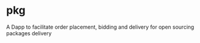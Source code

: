 # pkg
A Dapp to facilitate order placement, bidding and delivery for open sourcing packages delivery
